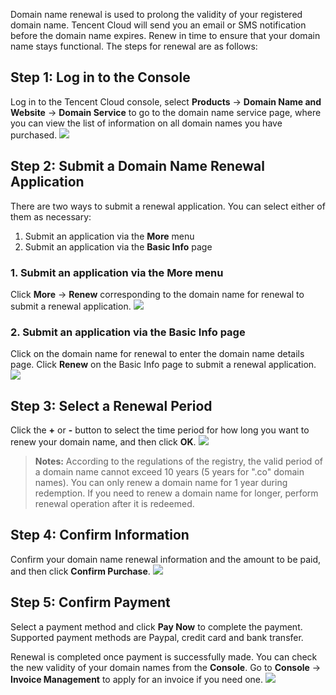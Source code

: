 Domain name renewal is used to prolong the validity of your registered domain name. Tencent Cloud will send you an email or SMS notification before the domain name expires. Renew in time to ensure that your domain name stays functional. The steps for renewal are as follows:

## Step 1: Log in to the Console
Log in to the Tencent Cloud console, select **Products** -> **Domain Name and Website** -> **Domain Service** to go to the domain name service page, where you can view the list of information on all domain names you have purchased.
![](//mc.qcloudimg.com/static/img/cf6adcde162255fdc3718fb4e6d99aec/image.png)
## Step 2: Submit a Domain Name Renewal Application
There are two ways to submit a renewal application. You can select either of them as necessary:
1. Submit an application via the **More** menu
2. Submit an application via the **Basic Info** page

### 1. Submit an application via the **More** menu
Click **More** -> **Renew** corresponding to the domain name for renewal to submit a renewal application.
![](//mc.qcloudimg.com/static/img/ccb630fdb57757a4614b1c4528ed9479/image.png)

### 2. Submit an application via the **Basic Info** page
Click on the domain name for renewal to enter the domain name details page. Click **Renew** on the Basic Info page to submit a renewal application.
![](https://main.qcloudimg.com/raw/a321e5d8b5d88f8c721c7dc2603fe68c.png)
## Step 3: Select a Renewal Period
Click the **+** or **-** button to select the time period for how long you want to renew your domain name, and then click **OK**.
![](//mc.qcloudimg.com/static/img/098ad7953edacd3f759966657a0151a9/image.png)
>**Notes:**
>According to the regulations of the registry, the valid period of a domain name cannot exceed 10 years (5 years for ".co" domain names).
>You can only renew a domain name for 1 year during redemption. If you need to renew a domain name for longer, perform renewal operation after it is redeemed.

## Step 4: Confirm Information
Confirm your domain name renewal information and the amount to be paid, and then click **Confirm Purchase**.
![](//mc.qcloudimg.com/static/img/34d76a3858bb0c89889761ab36166d80/image.png)
## Step 5: Confirm Payment
Select a payment method and click **Pay Now** to complete the payment. Supported payment methods are Paypal, credit card and bank transfer.

Renewal is completed once payment is successfully made. You can check the new validity of your domain names from the **Console**. Go to **Console** -> **Invoice Management** to apply for an invoice if you need one.
![](//mc.qcloudimg.com/static/img/21a6289017234cdc21350a9d63859c6c/image.png)

